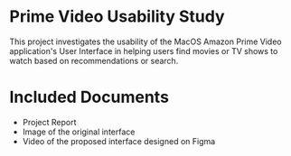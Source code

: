 # Prime Video Usability Study
This project investigates the usability of the MacOS Amazon Prime Video application's User Interface in helping users find movies or
TV shows to watch based on recommendations or search.

# Included Documents
- Project Report
- Image of the original interface
- Video of the proposed interface designed on Figma
